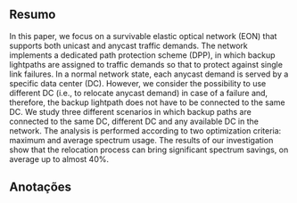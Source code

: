## Resumo

In this paper, we focus on a survivable elastic optical network (EON) that supports both unicast and anycast traffic demands. The network implements a dedicated path protection scheme (DPP), in which backup lightpaths are assigned to traffic demands so that to protect against single link failures. In a normal network state, each anycast demand is served by a specific data center (DC). However, we consider the possibility to use different DC (i.e., to relocate anycast demand) in case of a failure and, therefore, the backup lightpath does not have to be connected to the same DC. We study three different scenarios in which backup paths are connected to the same DC, different DC and any available DC in the network. The analysis is performed according to two optimization criteria: maximum and average spectrum usage. The results of our investigation show that the relocation process can bring significant spectrum savings, on average up to almost 40%.


## Anotações

